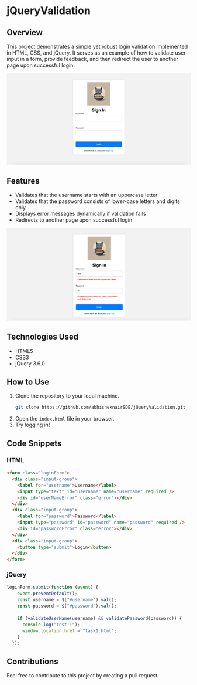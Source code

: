 # jQueryValidation

## Overview

This project demonstrates a simple yet robust login validation implemented in HTML, CSS, and jQuery. It serves as an example of how to validate user input in a form, provide feedback, and then redirect the user to another page upon successful login.

![Login Page](./Screenshots/ss1.png)

## Features

- Validates that the username starts with an uppercase letter
- Validates that the password consists of lower-case letters and digits only
- Displays error messages dynamically if validation fails
- Redirects to another page upon successful login

![Validation Example](./Screenshots/ss2.png)

## Technologies Used

- HTML5
- CSS3
- jQuery 3.6.0

## How to Use

1. Clone the repository to your local machine.
   ```bash
   git clone https://github.com/abhisheknairSDE/jQueryValidation.git
   ```
2. Open the `index.html` file in your browser.
3. Try logging in!

## Code Snippets

### HTML

```html
<form class="loginForm">
  <div class="input-group">
    <label for="username">Username</label>
    <input type="text" id="username" name="username" required />
    <div id="userNameError" class="error"></div>
  </div>
  <div class="input-group">
    <label for="password">Password</label>
    <input type="password" id="password" name="password" required />
    <div id="passwordError" class="error"></div>
  </div>
  <div class="input-group">
    <button type="submit">Login</button>
  </div>
</form>
```

### jQuery

```javascript
loginForm.submit(function (event) {
    event.preventDefault();
    const username = $("#username").val();
    const password = $("#password").val();

    if (validateUserName(username) && validatePassword(password)) {
      console.log("test!!");
      window.location.href = "task1.html";
    }
  });
```

## Contributions

Feel free to contribute to this project by creating a pull request.
